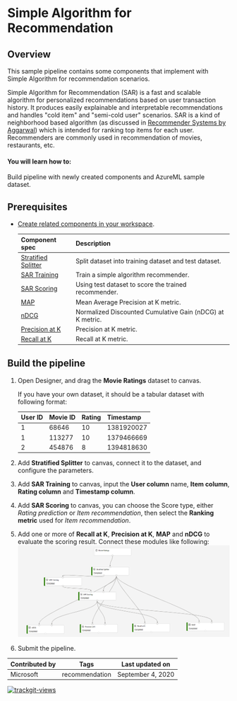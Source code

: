 # Simple Algorithm for Recommendation 

## Overview

This sample pipeline contains some components that implement with Simple Algorithm for recommendation scenarios.

Simple Algorithm for Recommendation (SAR) is a fast and scalable algorithm for personalized recommendations based on user transaction history. It produces easily explainable and interpretable recommendations and handles "cold item" and "semi-cold user" scenarios. SAR is a kind of neighborhood based algorithm (as discussed in [Recommender Systems by Aggarwal](https://dl.acm.org/doi/book/10.5555/2931100)) which is intended for ranking top items for each user. Recommenders are commonly used in recommendation of movies, restaurants, etc.

#### You will learn how to:

Build pipeline with newly created components and AzureML sample dataset.

## Prerequisites

- [Create related components in your workspace](../tutorial/tutorial1-use-existing-components.md).

    | Component spec               | Description      |
    | --- |--- |
    |[Stratified Splitter](https://github.com/microsoft/recommenders/blob/master/reco_utils/azureml/azureml_designer_modules/module_specs/stratified_splitter.yaml)| Split dataset into training dataset and test dataset. |
    | [SAR Training](https://github.com/microsoft/recommenders/blob/master/reco_utils/azureml/azureml_designer_modules/module_specs/sar_train.yaml)| Train a simple algorithm recommender. |
    | [SAR Scoring](https://github.com/microsoft/recommenders/blob/master/reco_utils/azureml/azureml_designer_modules/module_specs/sar_score.yaml)| Using test dataset to score the trained recommender.|
    | [MAP](https://github.com/microsoft/recommenders/blob/master/reco_utils/azureml/azureml_designer_modules/module_specs/map.yaml)| Mean Average Precision at K metric. |
    | [nDCG](https://github.com/microsoft/recommenders/blob/master/reco_utils/azureml/azureml_designer_modules/module_specs/ndcg.yaml)| Normalized Discounted Cumulative Gain (nDCG) at K metric.|
    | [Precision at K](https://github.com/microsoft/recommenders/blob/master/reco_utils/azureml/azureml_designer_modules/module_specs/precision_at_k.yaml)| Precision at K metric. |
    | [Recall at K](https://github.com/microsoft/recommenders/blob/master/reco_utils/azureml/azureml_designer_modules/module_specs/recall_at_k.yaml)| Recall at K metric. |

## Build the pipeline

1. Open Designer, and drag the **Movie Ratings** dataset to canvas.

   If you have your own dataset, it should be a tabular dataset with following format:

   | User ID | Movie ID | Rating | Timestamp |
   | ---     | ---      | ---    | ---       |
   | 1 | 68646 | 10 | 1381920027|  
   | 1 | 113277 | 10| 1379466669| 
   | 2 | 454876 | 8 | 1394818630| 

1. Add **Stratified Splitter** to canvas, connect it to the dataset, and configure the parameters.

1. Add **SAR Training** to canvas, input the **User column** name, **Item column**, **Rating column** and **Timestamp column**.

1. Add **SAR Scoring** to canvas, you can choose the Score type, either *Rating prediction* or *Item recommendation*, then select the **Ranking metric** used for *Item recommendation*.

1. Add one or more of **Recall at K**, **Precision at K**, **MAP** and **nDCG** to evaluate the scoring result. Connect these modules like following:
![](./sar-pipeline.png)

1. Submit the pipeline.




| Contributed by | Tags | Last updated on | 
|---|---|---|
| Microsoft |recommendation| September 4, 2020 |

<a href="https://trackgit.com">
<img src="https://us-central1-trackgit-analytics.cloudfunctions.net/token/ping/kj17l9rpqyso4du9nmjk" alt="trackgit-views" />
</a>